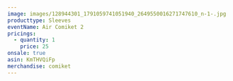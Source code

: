 ```yaml
---
image: images/128944301_1791059741051940_2649550016271747610_n-1-.jpg
producttype: Sleeves
eventName: Air Comiket 2
pricings:
  - quantity: 1
    price: 25
onsale: true
asin: KmTHVQiFp
merchandise: comiket
---
```

